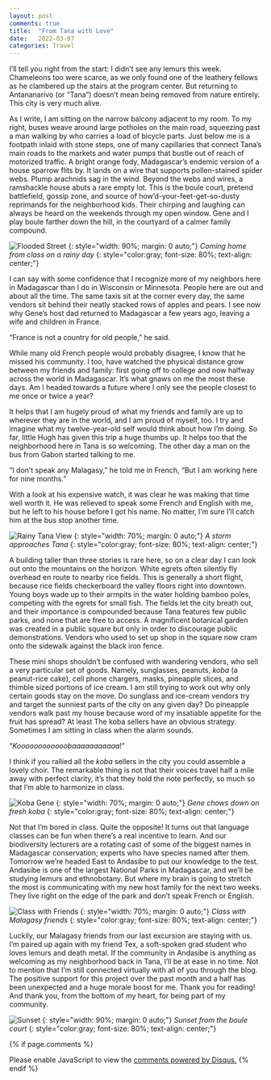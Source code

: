 ```yaml
---
layout: post
comments: true
title:  "From Tana with Love"
date:   2022-03-07
categories: Travel
---
```

I’ll tell you right from the start: I didn’t see any lemurs this week. Chameleons too were scarce, as we only found one of the leathery fellows as he clambered up the stairs at the program center. But returning to Antananarivo (or “Tana”) doesn’t mean being removed from nature entirely. This city is very much alive. 

As I write, I am sitting on the narrow balcony adjacent to my room. To my right, buses weave around large potholes on the main road, squeezing past a man walking by who carries a load of bicycle parts. Just below me is a footpath inlaid with stone steps, one of many capillaries that connect Tana’s main roads to the markets and water pumps that bustle out of reach of motorized traffic. A bright orange fody, Madagascar’s endemic version of a house sparrow flits by. It lands on a wire that supports pollen-stained spider webs. Plump arachnids sag in the wind. Beyond the webs and wires, a ramshackle house abuts a rare empty lot. This is the boule court, pretend battlefield, gossip zone, and source of how’d-your-feet-get-so-dusty reprimands for the neighborhood kids. Their chirping and laughing can always be heard on the weekends through my open window. Gene and I play boule farther down the hill, in the courtyard of a calmer family compound.

![Flooded Street](/assets/floodedstreet.JPG)
{: style="width: 90%; margin: 0 auto;"}
*Coming home from class on a rainy day*
{: style="color:gray; font-size: 80%; text-align: center;"}

I can say with some confidence that I recognize more of my neighbors here in Madagascar than I do in Wisconsin or Minnesota. People here are out and about all the time. The same taxis sit at the corner every day, the same vendors sit behind their neatly stacked rows of apples and pears. I see now why Gene’s host dad returned to Madagascar a few years ago, leaving a wife and children in France.

“France is not a country for old people,” he said.

While many old French people would probably disagree, I know that he missed his community. I too, have watched the physical distance grow between my friends and family: first going off to college and now halfway across the world in Madagascar. It’s what gnaws on me the most these days. Am I headed towards a future where I only see the people closest to me once or twice a year? 

It helps that I am hugely proud of what my friends and family are up to wherever they are in the world, and I am proud of myself, too. I try and imagine what my twelve-year-old self would think about how I’m doing. So far, little Hugh has given this trip a huge thumbs up. It helps too that the neighborhood here in Tana is so welcoming. The other day a man on the bus from Gabon started talking to me. 

“I don’t speak any Malagasy,” he told me in French, “But I am working here for nine months.”

With a look at his expensive watch, it was clear he was making that time well worth it. He was relieved to speak some French and English with me, but he left to his house before I got his name. No matter, I’m sure I’ll catch him at the bus stop another time. 

![Rainy Tana View](/assets/rainytanaview.JPG)
{: style="width: 70%; margin: 0 auto;"}
*A storm approaches Tana*
{: style="color:gray; font-size: 80%; text-align: center;"}

A building taller than three stories is rare here, so on a clear day I can look out onto the mountains on the horizon. White egrets often silently fly overhead en route to nearby rice fields. This is generally a short flight, because rice fields checkerboard the valley floors right into downtown. Young boys wade up to their armpits in the water holding bamboo poles, competing with the egrets for small fish. The fields let the city breath out, and their importance is compounded because Tana features few public parks, and none that are free to access. A magnificent botanical garden was created in a public square but only in order to discourage public demonstrations. Vendors who used to set up shop in the square now cram onto the sidewalk against the black iron fence.
 
These mini shops shouldn’t be confused with wandering vendors, who sell a very particular set of goods. Namely, sunglasses, peanuts, _koba_ (a peanut-rice cake), cell phone chargers, masks, pineapple slices, and thimble sized portions of ice cream. I am still trying to work out why only certain goods stay on the move. Do sunglass and ice-cream vendors try and target the sunniest parts of the city on any given day? Do pineapple vendors walk past my house because word of my insatiable appetite for the fruit has spread? At least The koba sellers have an obvious strategy. Sometimes I am sitting in class when the alarm sounds.

“_Koooooooooooobaaaaaaaaaaa_!”

I think if you rallied all the _koba_ sellers in the city you could assemble a lovely choir. The remarkable thing is not that their voices travel half a mile away with perfect clarity, it’s that they hold the note perfectly, so much so that I’m able to harmonize in class. 

![Koba Gene](/assets/genekoba.JPG)
{: style="width: 70%; margin: 0 auto;"}
*Gene chows down on fresh _koba_*
{: style="color:gray; font-size: 80%; text-align: center;"}

Not that I’m bored in class. Quite the opposite! It turns out that language classes can be fun when there’s a real incentive to learn. And our biodiversity lecturers are a rotating cast of some of the biggest names in Madagascar conservation; experts who have species named after them. Tomorrow we’re headed East to Andasibe to put our knowledge to the test. Andasibe is one of the largest National Parks in Madagascar, and we’ll be studying lemurs and ethnobotany. But where my brain is going to stretch the most is communicating with my new host family for the next two weeks. They live right on the edge of the park and don’t speak French or English.

![Class with Friends](/assets/classwithfriends.JPG)
{: style="width: 70%; margin: 0 auto;"}
*Class with Malagasy friends*
{: style="color:gray; font-size: 80%; text-align: center;"}

Luckily, our Malagasy friends from our last excursion are staying with us. I’m paired up again with my friend Tex, a soft-spoken grad student who loves lemurs and death metal. If the community in Andasibe is anything as welcoming as my neighborhood back in Tana, I’ll be at ease in no time. Not to mention that I’m still connected virtually with all of you through the blog. The positive support for this project over the past month and a half has been unexpected and a huge morale boost for me. Thank you for reading! And thank you, from the bottom of my heart, for being part of my community.

![Sunset](/assets/neighborhoodsunset.JPG)
{: style="width: 90%; margin: 0 auto;"}
*Sunset from the boule court*
{: style="color:gray; font-size: 80%; text-align: center;"}

{% if page.comments %}
<div id="disqus_thread"></div>
<script>
    /**
    *  RECOMMENDED CONFIGURATION VARIABLES: EDIT AND UNCOMMENT THE SECTION BELOW TO INSERT DYNAMIC VALUES FROM YOUR PLATFORM OR CMS.
    *  LEARN WHY DEFINING THESE VARIABLES IS IMPORTANT: https://disqus.com/admin/universalcode/#configuration-variables    */
    /*
    var disqus_config = function () {
    this.page.url = 'https://www.hughgabriel.com/Travel/2022/03/07/From-Tana-with-Love-.html';  // Replace PAGE_URL with your page's canonical URL variable
    this.page.identifier = '/Travel/2022/03/07/From-Tana-with-Love.html'; // Replace PAGE_IDENTIFIER with your page's unique identifier variable
    };
    */
    (function() { // DON'T EDIT BELOW THIS LINE
    var d = document, s = d.createElement('script');
    s.src = 'https://hughsblog-1.disqus.com/embed.js';
    s.setAttribute('data-timestamp', +new Date());
    (d.head || d.body).appendChild(s);
    })();
</script>
<noscript>Please enable JavaScript to view the <a href="https://disqus.com/?ref_noscript">comments powered by Disqus.</a></noscript>
{% endif %}